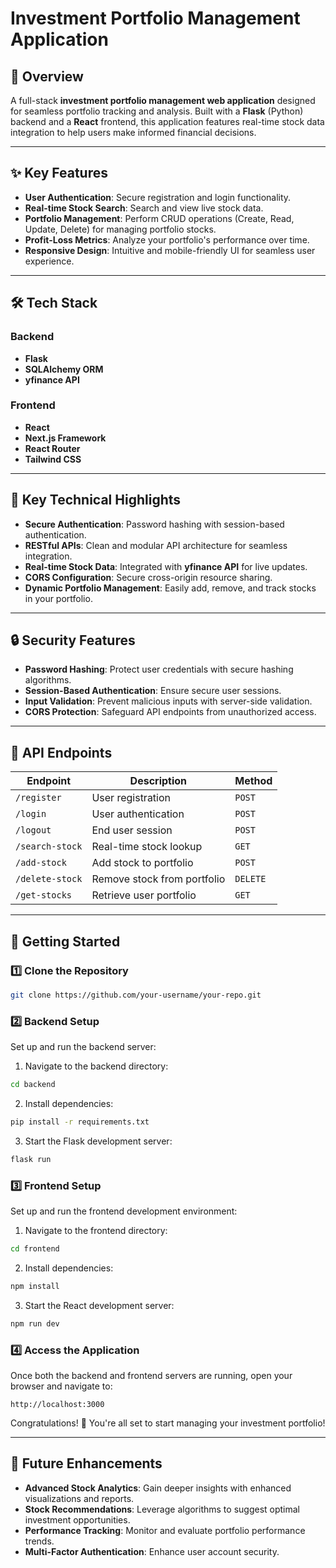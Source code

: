 # Investment Portfolio Management Application  

## 🚀 Overview  
A full-stack **investment portfolio management web application** designed for seamless portfolio tracking and analysis. Built with a **Flask** (Python) backend and a **React** frontend, this application features real-time stock data integration to help users make informed financial decisions.  

---

## ✨ Key Features  
- **User Authentication**: Secure registration and login functionality.  
- **Real-time Stock Search**: Search and view live stock data.  
- **Portfolio Management**: Perform CRUD operations (Create, Read, Update, Delete) for managing portfolio stocks.  
- **Profit-Loss Metrics**: Analyze your portfolio's performance over time.  
- **Responsive Design**: Intuitive and mobile-friendly UI for seamless user experience.  

---

## 🛠️ Tech Stack  

### **Backend**  
- **Flask**  
- **SQLAlchemy ORM**  
- **yfinance API**  

### **Frontend**  
- **React**  
- **Next.js Framework**  
- **React Router**  
- **Tailwind CSS**  

---

## 🔑 Key Technical Highlights  
- **Secure Authentication**: Password hashing with session-based authentication.  
- **RESTful APIs**: Clean and modular API architecture for seamless integration.  
- **Real-time Stock Data**: Integrated with **yfinance API** for live updates.  
- **CORS Configuration**: Secure cross-origin resource sharing.  
- **Dynamic Portfolio Management**: Easily add, remove, and track stocks in your portfolio.  

---

## 🔒 Security Features  
- **Password Hashing**: Protect user credentials with secure hashing algorithms.  
- **Session-Based Authentication**: Ensure secure user sessions.  
- **Input Validation**: Prevent malicious inputs with server-side validation.  
- **CORS Protection**: Safeguard API endpoints from unauthorized access.  

---

## 📡 API Endpoints  

| **Endpoint**        | **Description**                  | **Method** |  
|----------------------|----------------------------------|------------|  
| `/register`          | User registration               | `POST`     |  
| `/login`             | User authentication             | `POST`     |  
| `/logout`            | End user session                | `POST`     |  
| `/search-stock`      | Real-time stock lookup          | `GET`      |  
| `/add-stock`         | Add stock to portfolio          | `POST`     |  
| `/delete-stock`      | Remove stock from portfolio     | `DELETE`   |  
| `/get-stocks`        | Retrieve user portfolio         | `GET`      |  

---

## 🎉 Getting Started  

### 1️⃣ Clone the Repository
   ```bash  
   git clone https://github.com/your-username/your-repo.git
```

### 2️⃣ Backend Setup
  Set up and run the backend server:
  1. Navigate to the backend directory:
  ```bash
  cd backend
```
  2. Install dependencies:
  ```bash
  pip install -r requirements.txt
```
  3. Start the Flask development server:
  ```bash
  flask run
```

### 3️⃣ Frontend Setup
Set up and run the frontend development environment:
1. Navigate to the frontend directory:
```bash
cd frontend
```
2. Install dependencies:
```bash
npm install
```
3. Start the React development server:
```bash
npm run dev
```

### 4️⃣ Access the Application
Once both the backend and frontend servers are running, open your browser and navigate to:
```plaintext
http://localhost:3000
```
Congratulations! 🎉 You're all set to start managing your investment portfolio!

---

## 🌟 Future Enhancements  
- **Advanced Stock Analytics**: Gain deeper insights with enhanced visualizations and reports.  
- **Stock Recommendations**: Leverage algorithms to suggest optimal investment opportunities.  
- **Performance Tracking**: Monitor and evaluate portfolio performance trends.  
- **Multi-Factor Authentication**: Enhance user account security.  
